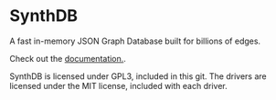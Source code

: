 # SynthDB
A fast in-memory JSON Graph Database built for billions of edges.

Check out the [documentation.](http://d.synthdb.io/docs).

SynthDB is licensed under GPL3, included in this git.  The drivers are licensed under the MIT license, included with
each driver.